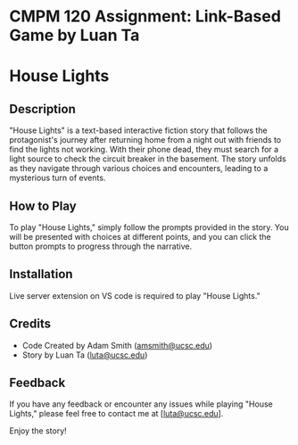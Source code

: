 # CMPM 120 Assignment: Link-Based Game by Luan Ta

# House Lights

## Description

"House Lights" is a text-based interactive fiction story that follows the protagonist's journey after returning home from a night out with friends to find the lights not working. With their phone dead, they must search for a light source to check the circuit breaker in the basement. The story unfolds as they navigate through various choices and encounters, leading to a mysterious turn of events.

## How to Play

To play "House Lights," simply follow the prompts provided in the story. You will be presented with choices at different points, and you can click the button prompts to progress through the narrative.

## Installation

Live server extension on VS code is required to play "House Lights." 

## Credits

- Code Created by Adam Smith (amsmith@ucsc.edu)
- Story by Luan Ta (luta@ucsc.edu)

## Feedback

If you have any feedback or encounter any issues while playing "House Lights," please feel free to contact me at [luta@ucsc.edu].

Enjoy the story!
